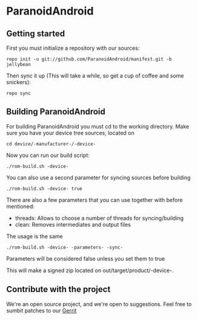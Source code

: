 ParanoidAndroid
===============

Getting started
---------------
First you must initialize a repository with our sources:

    repo init -u git://github.com/ParanoidAndroid/manifest.git -b jellybean

Then sync it up (This will take a while, so get a cup of coffee and some snickers):

    repo sync


Building ParanoidAndroid
------------------------

For building ParanoidAndroid you must cd to the working directory.
Make sure you have your device tree sources, located on

    cd device/-manufacturer-/-device-

Now you can run our build script:

    ./rom-build.sh -device-


You can also use a second parameter for syncing sources before building

    ./rom-build.sh -device- true

There are also a few parameters that you can use together with before mentioned:

* threads: Allows to choose a number of threads for syncing/building
* clean: Removes intermediates and output files

The usage is the same
    
    ./rom-build.sh -device- -parameters- -sync-

Parameters will be considered false unless you set them to true

This will make a signed zip located on out/target/product/-device-.

Contribute with the project
---------------------------

We're an open source project, and we're open to suggestions. Feel free to sumbit patches to our [Gerrit](http://review.paranoid-rom.com/)


